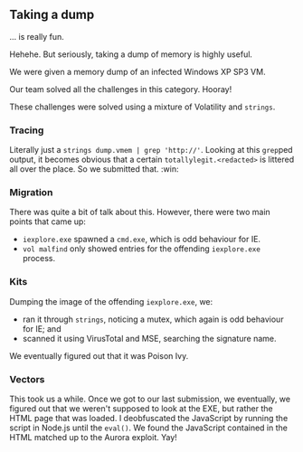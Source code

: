 Taking a dump
-------------

... is really fun.

Hehehe.  But seriously, taking a dump of memory is highly useful.

We were given a memory dump of an infected Windows XP SP3 VM.

Our team solved all the challenges in this category.  Hooray!

These challenges were solved using a mixture of Volatility and `strings`.

### Tracing ###

Literally just a `strings dump.vmem | grep 'http://'`.  Looking at this `grep`ped output, it becomes obvious that a certain `totallylegit.<redacted>` is littered all over the place.  So we submitted that.  :win:

### Migration ###

There was quite a bit of talk about this.  However, there were two main points that came up:

* `iexplore.exe` spawned a `cmd.exe`, which is odd behaviour for IE.
* `vol malfind` only showed entries for the offending `iexplore.exe` process.

### Kits ###

Dumping the image of the offending `iexplore.exe`, we:

* ran it through `strings`, noticing a mutex, which again is odd behaviour for IE; and
* scanned it using VirusTotal and MSE, searching the signature name.

We eventually figured out that it was Poison Ivy.

### Vectors ###

This took us a while.  Once we got to our last submission, we eventually, we figured out that we weren't supposed to look at the EXE, but rather the HTML page that was loaded.  I deobfuscated the JavaScript by running the script in Node.js until the `eval()`.  We found the JavaScript contained in the HTML matched up to the Aurora exploit.  Yay!
